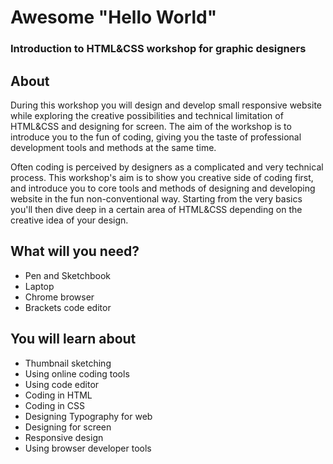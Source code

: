 Awesome "Hello World"
====================
 
### Introduction to HTML&CSS workshop for graphic designers
 

## About

During this workshop you will design and develop small responsive website while exploring the creative possibilities and technical limitation of HTML&CSS and designing for screen. The aim of the workshop is to introduce you to the fun of coding, giving you the taste of professional development tools and methods at the same time. 

Often coding is perceived by designers as a complicated and very technical process. 
This workshop's aim is to show you creative side of coding first, and introduce you to core tools and methods of designing and developing website in the fun non-conventional way. Starting from the very basics you'll then dive deep in a certain area of HTML&CSS depending on the creative idea of your design.

## What will you need? 

* Pen and Sketchbook
* Laptop
* Chrome browser
* Brackets code editor


## You will learn about 

* Thumbnail sketching 
* Using online coding tools
* Using code editor
* Coding in HTML
* Coding in CSS
* Designing Typography for web
* Designing for screen
* Responsive design
* Using browser developer tools





